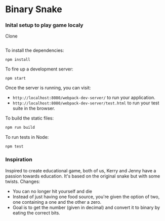 # Binary Snake


### Inital setup to play game localy

Clone
```
```
To install the dependencies:

```
npm install
```

To fire up a development server:

```
npm start
```

Once the server is running, you can visit:

* `http://localhost:8080/webpack-dev-server/` to run your application.
* `http://localhost:8080/webpack-dev-server/test.html` to run your test suite in the browser.

To build the static files:

```js
npm run build
```


To run tests in Node:

```js
npm test
```

### Inspiration
  Inspired to create educational game, both of us, Kerry and Jenny have a passion towards education. It's based on the original snake but with some twists.
  Changes:
  * You can no longer hit yourself and die
  * Instead of just having one food source, you're given the option of two, one containing a one and the other a zero.
  * Goal is to get the number (given in decimal) and convert it to binary by eating the correct bits.
